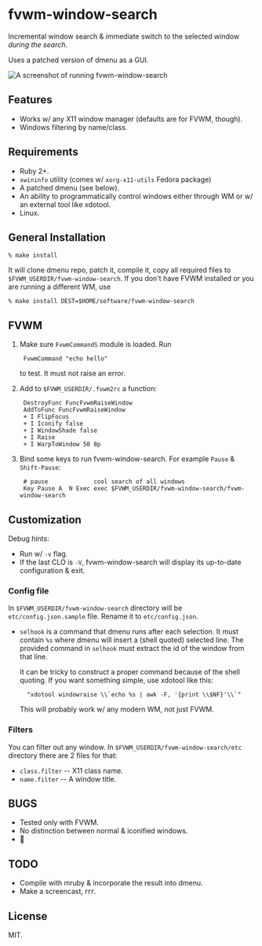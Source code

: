 # fvwm-window-search

Incremental window search & immediate switch to the selected window
*during the search*.

Uses a patched version of dmenu as a GUI.

![A screenshot of running fvwm-window-search](https://raw.github.com/gromnitsky/fvwm-window-search/master/screnshot1.png)

## Features

* Works w/ any X11 window manager (defaults are for FVWM, though).
* Windows filtering by name/class.

## Requirements

* Ruby 2+.
* `xwininfo` utility (comes w/ `xorg-x11-utils` Fedora package)
* A patched dmenu (see below).
* An ability to programmatically control windows either through WM or
  w/ an external tool like xdotool.
* Linux.

## General Installation

	% make install

It will clone dmenu repo, patch it, compile it, copy all required files
to `$FVWM_USERDIR/fvwm-window-search`. If you don't have FVWM installed
or you are running a different WM, use

	% make install DEST=$HOME/software/fvwm-window-search

## FVWM

1. Make sure `FvwmCommandS` module is loaded. Run

		FvwmCommand "echo hello"

   to test. It must not raise an error.

2. Add to `$FVWM_USERDIR/.fvwm2rc` a function:

		DestroyFunc FuncFvwmRaiseWindow
		AddToFunc FuncFvwmRaiseWindow
		+ I FlipFocus
		+ I Iconify false
		+ I WindowShade false
		+ I Raise
		+ I WarpToWindow 50 8p

3. Bind some keys to run fvwm-window-search. For example `Pause` &
   `Shift-Pause`:

		# pause				cool search of all windows
		Key Pause A	 N Exec exec $FVWM_USERDIR/fvwm-window-search/fvwm-window-search

## Customization

Debug hints:

* Run w/ `-v` flag.
* If the last CLO is `-V`, fvwm-window-search will display its up-to-date
  configuration & exit.

### Config file

In `$FVWM_USERDIR/fvwm-window-search` directory will be
`etc/config.json.sample` file. Rename it to `etc/config.json`.

* `selhook` is a command that dmenu runs after each selection. It must
  contain `%s` where dmenu will insert a (shell quoted) selected
  line. The provided command in `selhook` must extract the id of the
  window from that line.

  It can be tricky to construct a proper command because of the shell
  quoting. If you want something simple, use xdotool like this:

		"xdotool windowraise \\`echo %s | awk -F, '{print \\$NF}'\\`"

  This will probably work w/ any modern WM, not just FVWM.

### Filters

You can filter out any window. In `$FVWM_USERDIR/fvwm-window-search/etc`
directory there are 2 files for that:

* `class.filter` -- X11 class name.
* `name.filter` -- A window title.

## BUGS

* Tested only with FVWM.
* No distinction between normal & iconified windows.
* :circus_tent:

## TODO

* Compile with mruby & incorporate the result into dmenu.
* Make a screencast, ггг.

## License

MIT.

